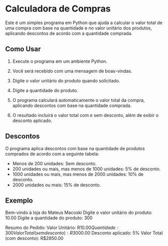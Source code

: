 # Calculadora de Compras

Este é um simples programa em Python que ajuda a calcular o valor total de uma compra com base na quantidade e no valor unitário dos produtos, aplicando descontos de acordo com a quantidade comprada.

## Como Usar

1. Execute o programa em um ambiente Python.

2. Você será recebido com uma mensagem de boas-vindas.

3. Digite o valor unitário do produto quando solicitado.

4. Digite a quantidade do produto.

5. O programa calculará automaticamente o valor total da compra, aplicando descontos com base na quantidade comprada.

6. O resultado incluirá o valor total com e sem desconto, além de exibir o desconto aplicado.

## Descontos

O programa aplica descontos com base na quantidade de produtos comprados de acordo com a seguinte tabela:

- Menos de 200 unidades: Sem desconto.
- 200 unidades ou mais, mas menos de 1000 unidades: 5% de desconto.
- 1000 unidades ou mais, mas menos de 2000 unidades: 10% de desconto.
- 2000 unidades ou mais: 15% de desconto.

## Exemplo

Bem-vindo à loja do Mateus Macoski
Digite o valor unitário do produto: 10.00
Digite a quantidade do produto: 300

Resumo do Pedido:
Valor Unitário: R$10.00
Quantidade: 300
Valor Total (sem desconto): R$3000.00
Desconto aplicado: 5%
Valor Total (com desconto): R$2850.00

